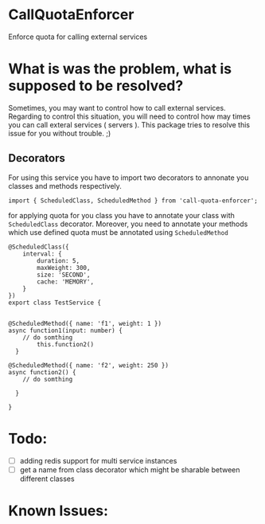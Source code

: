 # CallQuotaEnforcer

Enforce quota for calling external services

# What is was the problem, what is supposed to be resolved?

Sometimes, you may want to control how to call external services. Regarding to control this situation, you will need to control how may times you can call exteral services ( servers ). This package tries to resolve this issue for you without trouble. ;)

## Decorators

For using this service you have to import two decorators to annonate you classes and methods respectively.

    import { ScheduledClass, ScheduledMethod } from 'call-quota-enforcer';

for applying quota for you class you have to annotate your class with `ScheduledClass` decorator. Moreover, you need to annotate your methods which use defined quota must be annotated using `ScheduledMethod`

    @ScheduledClass({
        interval: {
            duration: 5,
            maxWeight: 300,
            size: 'SECOND',
            cache: 'MEMORY',
        }
    })
    export class TestService {


    @ScheduledMethod({ name: 'f1', weight: 1 })
    async function1(input: number) {
        // do somthing
            this.function2()
      }

    @ScheduledMethod({ name: 'f2', weight: 250 })
    async function2() {
        // do somthing

      }

    }

# Todo:

- [ ] adding redis support for multi service instances
- [ ] get a name from class decorator which might be sharable between different classes

# Known Issues:
